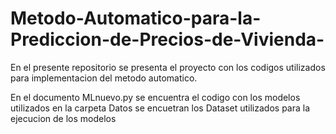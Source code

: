 # Metodo-Automatico-para-la-Prediccion-de-Precios-de-Vivienda-
En el presente repositorio se presenta el proyecto con los codigos utilizados para implementacion del metodo automatico.

En el documento MLnuevo.py se encuentra el codigo con los modelos utilizados
en la carpeta Datos se encuetran los Dataset utilizados para la ejecucion de los modelos
